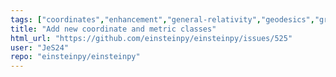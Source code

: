 ```yaml
---
tags: ["coordinates","enhancement","general-relativity","geodesics","gravitational-physics","hacktoberfest","metric","new-feature","orbital-simulation","perihelion","research","space-physics"]
title: "Add new coordinate and metric classes"
html_url: "https://github.com/einsteinpy/einsteinpy/issues/525"
user: "JeS24"
repo: "einsteinpy/einsteinpy"
---
```


